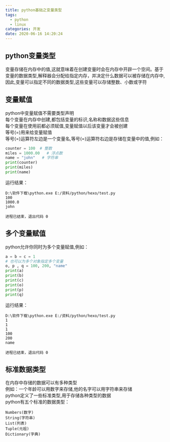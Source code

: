 ```yaml
---
title: python基础之变量类型
tags:
  - python
  - linux
categories: 开发
date: 2020-06-16 14:20:24
---
```

## python变量类型
变量存储在内存中的值,这就意味着在创建变量时会在内存中开辟一个空间。基于变量的数据类型,解释器会分配给指定内存，并决定什么数据可以被存储在内存中,因此,变量可以指定不同的数据类型,这些变量可以存储整数、小数或字符
## 变量赋值
python中变量赋值不需要类型声明
<br/>每个变量在内存中创建,都包括变量的标识,名称和数据这些信息<br/>
每个变量在使用前都必须赋值,变量赋值以后该变量才会被创建
<br/>等号(=)用来给变量赋值<br/>
等号(=)运算符左边是一个变量名,等号(=)运算符右边是存储在变量中的值,例如：

```python
counter = 100  # 整数
miles = 1000.00   # 浮点数
name = "john"   # 字符串
print(counter)
print(miles)
print(name)
```
运行结果：

    D:\软件下载\python.exe E:/资料/python/hexo/test.py
    100
    1000.0
    john

    进程已结束，退出代码 0

## 多个变量赋值
python允许你同时为多个变量赋值,例如：
```python
a = b = c = 1
# 也可以为多个对象指定多个变量
o, p , q = 100, 200, "name"
print(a)
print(b)
print(c)
print(o)
print(p)
print(q)
```
运行结果：

    D:\软件下载\python.exe E:/资料/python/hexo/test.py
    1
    1
    1
    100
    200
    name

    进程已结束，退出代码 0

## 标准数据类型
在内存中存储的数据可以有多种类型
<br/>例如：一个年龄可以用数字来存储,他的名字可以用字符串来存储<br/>
python定义了一些标准类型,用于存储各种类型的数据
<br/>python有五个标准的数据类型：<br/>

    Numbers(数字)
    String(字符串)
    List(列表)
    Tuple(元祖)
    Dictionary(字典)
